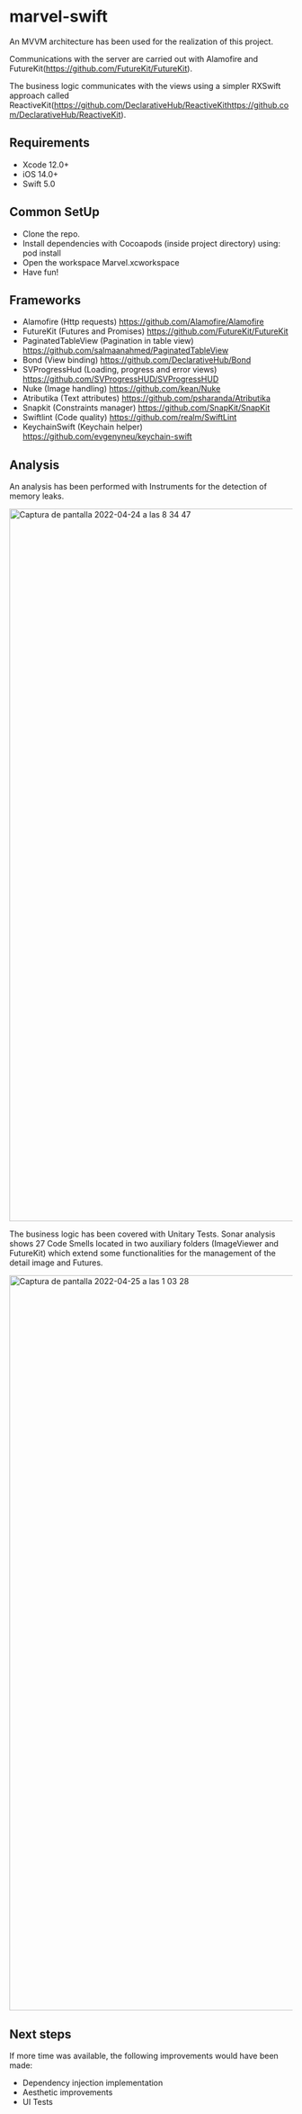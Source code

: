 # marvel-swift

An MVVM architecture has been used for the realization of this project. 

Communications with the server are carried out with Alamofire and FutureKit(https://github.com/FutureKit/FutureKit). 

The business logic communicates with the views using a simpler RXSwift approach called ReactiveKit(https://github.com/DeclarativeHub/ReactiveKithttps://github.com/DeclarativeHub/ReactiveKit).

## Requirements 
- Xcode 12.0+
- iOS 14.0+
- Swift 5.0

## Common SetUp
- Clone the repo.
- Install dependencies with Cocoapods (inside project directory) using: pod install
- Open the workspace Marvel.xcworkspace
- Have fun!

## Frameworks

- Alamofire (Http requests) https://github.com/Alamofire/Alamofire
- FutureKit (Futures and Promises) https://github.com/FutureKit/FutureKit
- PaginatedTableView (Pagination in table view) https://github.com/salmaanahmed/PaginatedTableView
- Bond (View binding) https://github.com/DeclarativeHub/Bond
- SVProgressHud (Loading, progress and error views) https://github.com/SVProgressHUD/SVProgressHUD
- Nuke (Image handling) https://github.com/kean/Nuke
- Atributika (Text attributes) https://github.com/psharanda/Atributika
- Snapkit (Constraints manager) https://github.com/SnapKit/SnapKit
- Swiftlint (Code quality) https://github.com/realm/SwiftLint
- KeychainSwift (Keychain helper) https://github.com/evgenyneu/keychain-swift

## Analysis

An analysis has been performed with Instruments for the detection of memory leaks.

<img width="1267" alt="Captura de pantalla 2022-04-24 a las 8 34 47" src="https://user-images.githubusercontent.com/86626415/165001073-23cc52a4-289c-45d9-8f16-f2bdca9394bb.png">

The business logic has been covered with Unitary Tests. Sonar analysis shows 27 Code Smells located in two auxiliary folders (ImageViewer and FutureKit) which extend some functionalities for the management of the detail image and Futures.

<img width="1307" alt="Captura de pantalla 2022-04-25 a las 1 03 28" src="https://user-images.githubusercontent.com/86626415/165001122-6e76697d-b86b-4995-b233-74840c86de0a.png">

## Next steps

If more time was available, the following improvements would have been made:

- Dependency injection implementation
- Aesthetic improvements
- UI Tests
